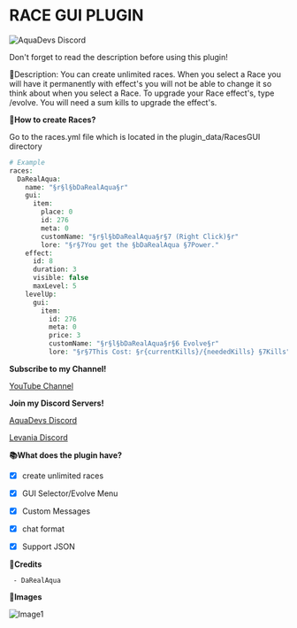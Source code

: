  # RACE GUI PLUGIN

<img src="https://discordapp.com/api/guilds/646732504744853518/widget.png?style=shield" alt="AquaDevs Discord"/>

 Don't forget to read the description before using this plugin! 

 📜Description: You can create unlimited races. When you select a Race you will have it permanently with effect's you will not be able to change it so think about when you select a Race. To upgrade your Race effect's, type /evolve. You will need a sum kills to upgrade the effect's.

 **📖How to create Races?**

 Go to the races.yml file which is located in the plugin_data/RacesGUI directory

```php
# Example
races:
  DaRealAqua:
    name: "§r§l§bDaRealAqua§r"
    gui:
      item:
        place: 0
        id: 276
        meta: 0
        customName: "§r§l§bDaRealAqua§r§7 (Right Click)§r"
        lore: "§r§7You get the §bDaRealAqua §7Power."
    effect:
      id: 8
      duration: 3
      visible: false
      maxLevel: 5
    levelUp:
      gui:
        item:
          id: 276
          meta: 0
          price: 3
          customName: "§r§l§bDaRealAqua§r§6 Evolve§r"
          lore: "§r§7This Cost: §r{currentKills}/{neededKills} §7Kills"
```

 **Subscribe to my Channel!**

 [YouTube Channel](http://youtube.lexuspe.xyz)



 **Join my Discord Servers!**

 [AquaDevs Discord](https://discord.gg/5pxFZHmsC7)

 [Levania Discord](https://discord.gg/Axa33MgXJ9)

 


 **📚What does the plugin have?**

 - [x] create unlimited races
 - [x] GUI Selector/Evolve Menu
 - [x] Custom Messages
 - [x] chat format
 - [x] Support JSON 



 **👥Credits**
```
 - DaRealAqua
```


 **📸Images**
 
 ![Image1](https://cdn.discordapp.com/attachments/508242454173057025/854745103908995082/image0.png)
